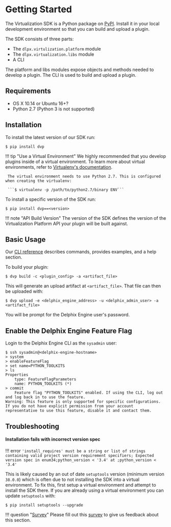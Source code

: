 # Getting Started
The Virtualization SDK is a Python package on [PyPI](https://pypi.org/user/delphix/). Install it in your local development environment so that you can build and upload a plugin.

The SDK consists of three parts:

- The `dlpx.virtulization.platform` module
- The `dlpx.virtualization.libs` module
- A CLI

The platform and libs modules expose objects and methods needed to develop a plugin. The CLI is used to build and upload a plugin.

## Requirements

- OS X 10.14 or Ubuntu 16+?
- Python 2.7 (Python 3 is not supported)

## Installation
To install the latest version of our SDK run:

```
$ pip install dvp
```

!!! tip "Use a Virtual Environment"
	 We highly recommended that you develop plugins inside of a virtual environment. To learn more about virtual environments, refer to [Virtualenv's documentation](https://virtualenv.pypa.io/en/latest/).

	 The virtual environment needs to use Python 2.7. This is configured when creating the virtualenv:

	 ```$ virtualenv -p /path/to/python2.7/binary ENV```

To install a specific version of the SDK run:

```
$ pip install dvp==<version>
```

!!! note "API Build Version"
    The version of the SDK defines the version of the Virtualization Platform API your plugin will be built against.

## Basic Usage

Our [CLI reference](References/CLI) describes commands, provides examples, and a help section.

To build your plugin:

```
$ dvp build -c <plugin_config> -a <artifact_file>
```

This will generate an upload artifact at `<artifact_file>`. That file can then be uploaded with:

```
$ dvp upload -e <delphix_engine_address> -u <delphix_admin_user> -a <artifact_file>
```

You will be prompt for the Delphix Engine user's password.

## Enable the Delphix Engine Feature Flag

Login to the Delphix Engine CLI as the `sysadmin` user:

```
$ ssh sysadmin@<delphix-engine-hostname>
> system
> enableFeatureFlag
> set name=PYTHON_TOOLKITS
> ls
Properties
    type: FeatureFlagParameters
    name: PYTHON_TOOLKITS (*)
> commit
    Feature flag "PYTHON_TOOLKITS" enabled. If using the CLI, log out and log back in to use the feature.
Warning: This feature is only supported for specific configurations. If you do not have explicit permission from your account representative to use this feature, disable it and contact them.
```


## Troubleshooting

#### Installation fails with incorrect version spec

!!! error
    `'install_requires' must be a string or list of strings containing valid project version requirement specifiers; Expected version spec in enum34;python_version < '3.4' at ;python_version < '3.4'`

This is likely caused by an out of date `setuptools` version (minimum version `38.0.0`) which is often due to not installing the SDK into a virtual environment. To fix this, first setup a virtual environment and attempt to install the SDK there. If you are already using a virtual environment you can update `setuptools` with:

```
$ pip install setuptools --upgrade
```

!!! question "[Survey](https://forms.gle/pMZSzbU6tAkaHxLt8)"
    Please fill out this [survey](https://forms.gle/pMZSzbU6tAkaHxLt8) to give us feedback about this section.